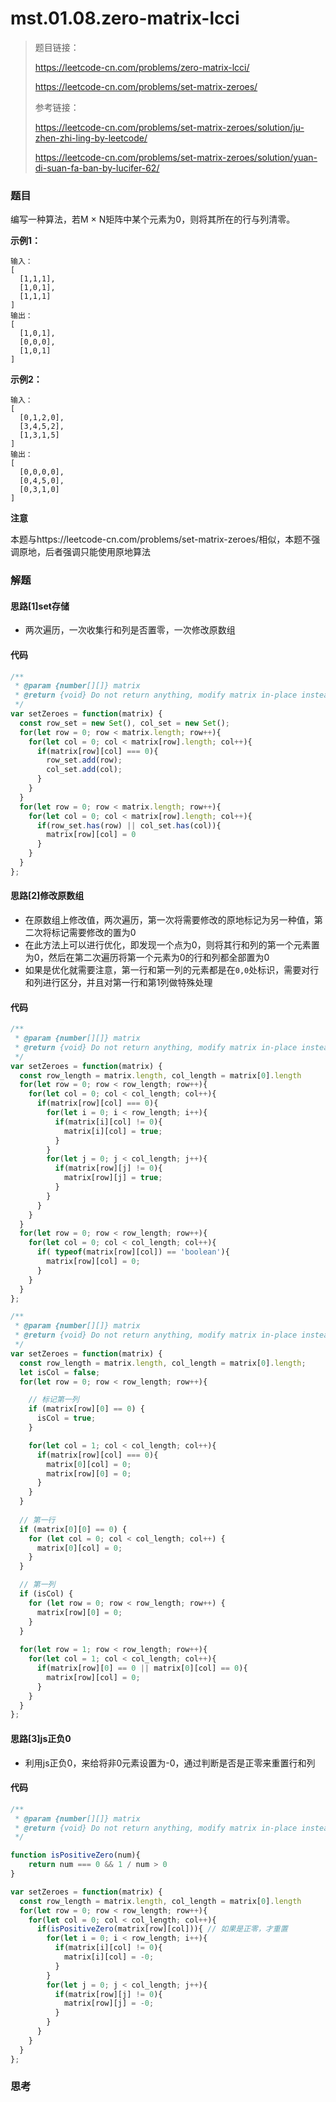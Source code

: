 # mst.01.08.zero-matrix-lcci

> 题目链接：
>
> https://leetcode-cn.com/problems/zero-matrix-lcci/
>
> https://leetcode-cn.com/problems/set-matrix-zeroes/
>
> 参考链接：
>
> https://leetcode-cn.com/problems/set-matrix-zeroes/solution/ju-zhen-zhi-ling-by-leetcode/
>
> https://leetcode-cn.com/problems/set-matrix-zeroes/solution/yuan-di-suan-fa-ban-by-lucifer-62/

### 题目

编写一种算法，若M × N矩阵中某个元素为0，则将其所在的行与列清零。

**示例1：**

```
输入：
[
  [1,1,1],
  [1,0,1],
  [1,1,1]
]
输出：
[
  [1,0,1],
  [0,0,0],
  [1,0,1]
]
```

**示例2：**

```
输入：
[
  [0,1,2,0],
  [3,4,5,2],
  [1,3,1,5]
]
输出：
[
  [0,0,0,0],
  [0,4,5,0],
  [0,3,1,0]
]
```

**注意**

本题与https://leetcode-cn.com/problems/set-matrix-zeroes/相似，本题不强调原地，后者强调只能使用原地算法



### 解题

#### 思路[1]set存储

* 两次遍历，一次收集行和列是否置零，一次修改原数组

#### 代码

```javascript
/**
 * @param {number[][]} matrix
 * @return {void} Do not return anything, modify matrix in-place instead.
 */
var setZeroes = function(matrix) {
  const row_set = new Set(), col_set = new Set();
  for(let row = 0; row < matrix.length; row++){
    for(let col = 0; col < matrix[row].length; col++){
      if(matrix[row][col] === 0){
        row_set.add(row);
        col_set.add(col);
      }
    } 
  }
  for(let row = 0; row < matrix.length; row++){
    for(let col = 0; col < matrix[row].length; col++){
      if(row_set.has(row) || col_set.has(col)){
        matrix[row][col] = 0
      }
    } 
  }
};
```

#### 思路[2]修改原数组

* 在原数组上修改值，两次遍历，第一次将需要修改的原地标记为另一种值，第二次将标记需要修改的置为0
* 在此方法上可以进行优化，即发现一个点为0，则将其行和列的第一个元素置为0，然后在第二次遍历将第一个元素为0的行和列都全部置为0
* 如果是优化就需要注意，第一行和第一列的元素都是在`0,0`处标识，需要对行和列进行区分，并且对第一行和第1列做特殊处理

#### 代码

```javascript
/**
 * @param {number[][]} matrix
 * @return {void} Do not return anything, modify matrix in-place instead.
 */
var setZeroes = function(matrix) {
  const row_length = matrix.length, col_length = matrix[0].length
  for(let row = 0; row < row_length; row++){
    for(let col = 0; col < col_length; col++){
      if(matrix[row][col] === 0){
        for(let i = 0; i < row_length; i++){
          if(matrix[i][col] != 0){
            matrix[i][col] = true;
          }
        }
        for(let j = 0; j < col_length; j++){
          if(matrix[row][j] != 0){
            matrix[row][j] = true;
          }
        }
      }
    } 
  }
  for(let row = 0; row < row_length; row++){
    for(let col = 0; col < col_length; col++){
      if( typeof(matrix[row][col]) == 'boolean'){
        matrix[row][col] = 0;
      }
    } 
  }
};

/**
 * @param {number[][]} matrix
 * @return {void} Do not return anything, modify matrix in-place instead.
 */
var setZeroes = function(matrix) {
  const row_length = matrix.length, col_length = matrix[0].length;
  let isCol = false;
  for(let row = 0; row < row_length; row++){

    // 标记第一列
    if (matrix[row][0] == 0) {
      isCol = true;
    }

    for(let col = 1; col < col_length; col++){
      if(matrix[row][col] === 0){
        matrix[0][col] = 0;
        matrix[row][0] = 0;
      }
    } 
  }
  
  // 第一行
  if (matrix[0][0] == 0) {
    for (let col = 0; col < col_length; col++) {
      matrix[0][col] = 0;
    }
  }

  // 第一列
  if (isCol) {
    for (let row = 0; row < row_length; row++) {
      matrix[row][0] = 0;
    }
  }
  
  for(let row = 1; row < row_length; row++){
    for(let col = 1; col < col_length; col++){
      if(matrix[row][0] == 0 || matrix[0][col] == 0){
        matrix[row][col] = 0;
      }
    } 
  }
};
```

#### 思路[3]js正负0

* 利用js正负0，来给将非0元素设置为-0，通过判断是否是正零来重置行和列

#### 代码

```javascript
/**
 * @param {number[][]} matrix
 * @return {void} Do not return anything, modify matrix in-place instead.
 */

function isPositiveZero(num){
	return num === 0 && 1 / num > 0
}

var setZeroes = function(matrix) {
  const row_length = matrix.length, col_length = matrix[0].length
  for(let row = 0; row < row_length; row++){
    for(let col = 0; col < col_length; col++){
      if(isPositiveZero(matrix[row][col])){ // 如果是正零，才重置
        for(let i = 0; i < row_length; i++){
          if(matrix[i][col] != 0){
            matrix[i][col] = -0;
          }
        }
        for(let j = 0; j < col_length; j++){
          if(matrix[row][j] != 0){
            matrix[row][j] = -0;
          }
        }
      }
    } 
  }
};
```



### 思考
